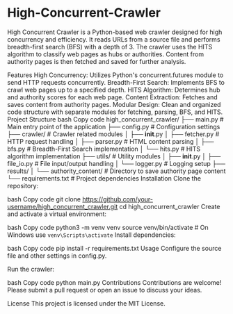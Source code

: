 # High-Concurrent-Crawler
High Concurrent Crawler is a Python-based web crawler designed for high concurrency and efficiency. It reads URLs from a source file and performs breadth-first search (BFS) with a depth of 3. The crawler uses the HITS algorithm to classify web pages as hubs or authorities. Content from authority pages is then fetched and saved for further analysis.

Features
High Concurrency: Utilizes Python's concurrent.futures module to send HTTP requests concurrently.
Breadth-First Search: Implements BFS to crawl web pages up to a specified depth.
HITS Algorithm: Determines hub and authority scores for each web page.
Content Extraction: Fetches and saves content from authority pages.
Modular Design: Clean and organized code structure with separate modules for fetching, parsing, BFS, and HITS.
Project Structure
bash
Copy code
high_concurrent_crawler/
├── main.py               # Main entry point of the application
├── config.py             # Configuration settings
├── crawler/              # Crawler related modules
│   ├── __init__.py
│   ├── fetcher.py        # HTTP request handling
│   ├── parser.py         # HTML content parsing
│   ├── bfs.py            # Breadth-First Search implementation
│   └── hits.py           # HITS algorithm implementation
├── utils/                # Utility modules
│   ├── __init__.py
│   ├── file_io.py        # File input/output handling
│   └── logger.py         # Logging setup
├── results/
│   └── authority_content/  # Directory to save authority page content
└── requirements.txt      # Project dependencies
Installation
Clone the repository:

bash
Copy code
git clone https://github.com/your-username/high_concurrent_crawler.git
cd high_concurrent_crawler
Create and activate a virtual environment:

bash
Copy code
python3 -m venv venv
source venv/bin/activate  # On Windows use `venv\Scripts\activate`
Install dependencies:

bash
Copy code
pip install -r requirements.txt
Usage
Configure the source file and other settings in config.py.

Run the crawler:

bash
Copy code
python main.py
Contributions
Contributions are welcome! Please submit a pull request or open an issue to discuss your ideas.

License
This project is licensed under the MIT License.


